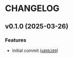 # CHANGELOG


## v0.1.0 (2025-03-26)

### Features

- Initial commit
  ([`a86b289`](https://github.com/climatesense-project/climatesense-checkthat2025-task4/commit/a86b289f9e449f6d9bd562f75729096cb11ee50a))
